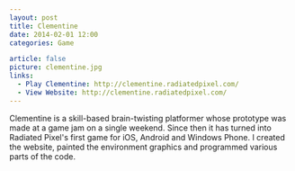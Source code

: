 ```yaml
---
layout: post
title: Clementine
date: 2014-02-01 12:00
categories: Game

article: false
picture: clementine.jpg
links:
  - Play Clementine: http://clementine.radiatedpixel.com/
  - View Website: http://clementine.radiatedpixel.com/
---
```


Clementine is a skill-based brain-twisting platformer whose prototype was made at a game jam on a single weekend. Since then it has turned into Radiated Pixel's first game for iOS, Android and Windows Phone. I created the website, painted the environment graphics and programmed various parts of the code.
